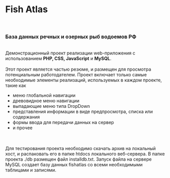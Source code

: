<h1>Fish Atlas</h1></br><h3>База данных речных и озерных рыб водоемов РФ</h3></br>
Демонстрационный проект реализации web-приложения с использованием <b>PHP, CSS, JavaScript</b> и <b>MySQL</b>.</br></br>
Этот проект является частью резюме, и размещен для просмотра потенциальным работодателем. 
Проект включает только самые необходимые элементы реализаций, используемых в каждом проекте, такие как
<ul>
  <li>меню глобальной навигации</li>
  <li>древовидное меню навигации</li>
  <li>выпадающие меню типа DropDown</li>
  <li>представления информации в виде предпросмотра, списка или содержания</li>
  <li>формы ввода для передачи данных на сервер</li>
  <li>и прочее</li>
</ul>
</br></br>
Для тестирования проекта необходимо скачать архив на локальный хост, и распаковать его в папке htdocs локального веб-сервера.
В папке проекта ./db размещен файл installdb.txt. Запуск файла на сервере MySQL создает базу данных fishatlas со всеми необходимыми таблицами и записями.</br></br>
